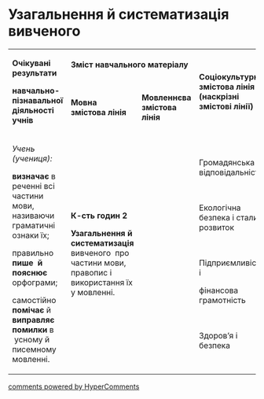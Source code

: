 <div id="hypercomments_widget" class="js-hypercomments-widget invisible"></div>

# Узагальнення й систематизація вивченого

<table>
<tbody>
<tr>
<td rowspan="2">
<p><strong>Очікувані результати</strong></p>
<p><strong>навчально-пізнавальної діяльності учнів</strong></p>
</td>
<td colspan="2">
<p><strong>Зміст навчального матеріалу</strong></p>
</td>
<td rowspan="2">
<p><strong>Соціокультурна змістова лінія (наскрізні змістові лінії)</strong></p>
</td>
<td rowspan="2">
<p><strong>Діяльнісна змістова лінія (компетентності)</strong></p>
</td>
</tr>
<tr>
<td>
<p><strong>Мовна змістова лінія &nbsp;</strong></p>
</td>
<td>
<p><strong>Мовленнєва змістова лінія </strong></p>
</td>
</tr>
<tr>
<td>
<p><em><span>Учень (учениця):</span></em></p>
<p><strong>визначає </strong><span>в реченні всі частини мови, називаючи</span> <span>граматичні ознаки їх;</span></p>
<p><span>правильно</span><strong> пише &nbsp;й пояснює </strong><span>орфограми; </span></p>
<p><span>самостійно </span><strong>помічає</strong><span> й </span><strong>виправляє помилки </strong><span>в &nbsp;усному й писемному мовленні.</span></p>
</td>
<td>
<p><strong>К-сть годин 2</strong></p>
<p><strong>Узагальнення й систематизація </strong><span>вивченого &nbsp;про частини мови, правопис і використання їх у мовленні.</span></p>
</td>
<td>&nbsp;</td>
<td>
<p><span>Громадянська відповідальність </span></p>
<br />
<p><span>Екологічна безпека і сталий розвиток </span></p>
<br />
<p><span>Підприємливість і</span></p>
<p><span>фінансова грамотність </span></p>
<br />
<p><span>Здоров&rsquo;я і безпека</span></p>
</td>
<td>
<p><strong>СДМ</strong></p>
<p><strong>СГК</strong></p>
<p><strong>ЗКК</strong></p>
<p><strong>УВВЖ</strong></p>
<p><strong>КПНТ</strong></p>
<p><strong>ПК</strong></p>
<p><strong>ЗЗК</strong></p>
<p><strong>ІКК</strong></p>
</td>
</tr>
</tbody>
</table>

<div class="js-hypercomments-container">
<a href="http://hypercomments.com" class="hc-link" title="comments widget">comments powered by HyperComments</a>
</div>